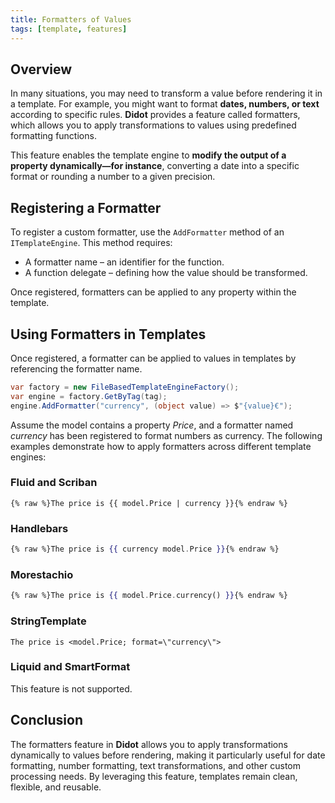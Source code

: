 ```yaml
---
title: Formatters of Values
tags: [template, features]
---
```

## Overview

In many situations, you may need to transform a value before rendering it in a template. For example, you might want to format **dates, numbers, or text** according to specific rules. **Didot** provides a feature called formatters, which allows you to apply transformations to values using predefined formatting functions.

This feature enables the template engine to **modify the output of a property dynamically—for instance**, converting a date into a specific format or rounding a number to a given precision.

## Registering a Formatter

To register a custom formatter, use the `AddFormatter` method of an `ITemplateEngine`. This method requires:

- A formatter name – an identifier for the function.
- A function delegate – defining how the value should be transformed.

Once registered, formatters can be applied to any property within the template.

## Using Formatters in Templates

Once registered, a formatter can be applied to values in templates by referencing the formatter name.

```csharp
var factory = new FileBasedTemplateEngineFactory();
var engine = factory.GetByTag(tag);
engine.AddFormatter("currency", (object value) => $"{value}€");
```

Assume the model contains a property *Price*, and a formatter named *currency* has been registered to format numbers as currency. The following examples demonstrate how to apply formatters across different template engines:

### Fluid and Scriban

```liquid
{% raw %}The price is {{ model.Price | currency }}{% endraw %}
```

### Handlebars

```handlebars
{% raw %}The price is {{ currency model.Price }}{% endraw %}
```

### Morestachio

```handlebars
{% raw %}The price is {{ model.Price.currency() }}{% endraw %}
```

### StringTemplate

```text
The price is <model.Price; format=\"currency\">
```

### Liquid and SmartFormat

This feature is not supported.

## Conclusion

The formatters feature in **Didot** allows you to apply transformations dynamically to values before rendering, making it particularly useful for date formatting, number formatting, text transformations, and other custom processing needs. By leveraging this feature, templates remain clean, flexible, and reusable.
